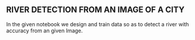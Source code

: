 ## RIVER DETECTION FROM AN IMAGE OF A CITY

In the given notebook we design and train data so as to detect a river with accuracy from an given Image.
